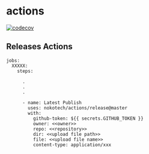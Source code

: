 # actions

[![codecov](https://codecov.io/gh/nokotech/actions/branch/master/graph/badge.svg)](https://codecov.io/gh/nokotech/actions)


## Releases Actions

```
jobs:
  XXXXX:
    steps:

      .
      .
      .

      - name: Latest Publish
        uses: nokotech/actions/release@master
        with:
          github-token: ${{ secrets.GITHUB_TOKEN }}
          owner: <<owner>>
          repo: <<repository>>
          dir: <<upload file path>>
          file: <<upload file name>>
          content-type: application/xxx
```

